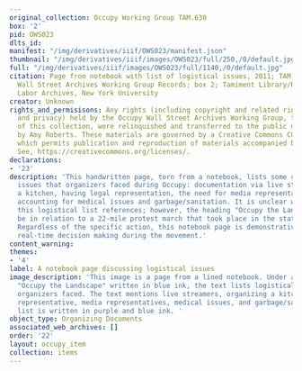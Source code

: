 ```yaml
---
original_collection: Occupy Working Group TAM.630
box: '2'
pid: OWS023
dlts_id:
manifest: "/img/derivatives/iiif/OWS023/manifest.json"
thumbnail: "/img/derivatives/iiif/images/OWS023/full/250,/0/default.jpg"
full: "/img/derivatives/iiif/images/OWS023/full/1140,/0/default.jpg"
citation: Page from notebook with list of logistical issues, 2011; TAM.630 Occupy
  Wall Street Archives Working Group Records; box 2; Tamiment Library/Robert F. Wagner
  Labor Archives, New York University
creator: Unknown
rights_and_permisisons: Any rights (including copyright and related rights to publicity
  and privacy) held by the Occupy Wall Street Archives Working Group, the creator
  of this collection, were relinquished and transferred to the public domain in 2013
  by Amy Roberts. These materials are governed by a Creative Commons CC0 license,
  which permits publication and reproduction of materials accompanied by full attribution.
  See, https://creativecommons.org/licenses/.
declarations:
- '23'
description: 'This handwritten page, torn from a notebook, lists some of the logistical
  issues that organizers faced during Occupy: documentation via live streamers, organizing
  a kitchen, having legal representation, the need for media representatives, and
  accounting for medical issues and garbage/sanitation. It is unclear what action
  this logistical list references; however, the heading "Occupy the Landscape" may
  be in relation to a 22-mile protest march that took place in the state of New York.
  Regardless of the specific action, this notebook page is demonstrative of the activists’
  real-time decision making during the movement.'
content_warning:
themes:
- '4'
label: A notebook page discussing logistical issues
image_description: 'This image is a page from a lined notebook. Under a heading of
  "Occupy the Landscape" written in blue ink, the text lists logistical issues that
  organizers faced. The text mentions live streamers, organizing a kitchen, a legal
  representative, media representatives, medical issues, and garbage/sanitation. The
  list is written in purple and blue ink. '
object_type: Organizing Documents
associated_web_archives: []
order: '22'
layout: occupy_item
collection: items
---
```

